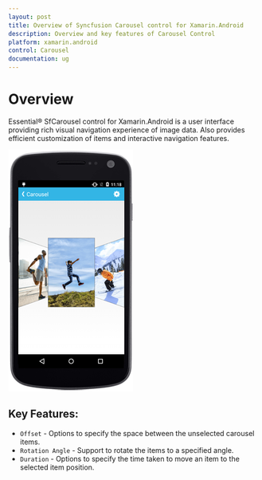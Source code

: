 ```yaml
---
layout: post
title: Overview of Syncfusion Carousel control for Xamarin.Android
description: Overview and key features of Carousel Control
platform: xamarin.android
control: Carousel
documentation: ug
---
```


# Overview

Essential® SfCarousel control for Xamarin.Android is a user interface providing rich visual navigation experience of image data. Also provides efficient customization of items and interactive navigation features. 

![Xamarin.Android Carousel Overview](images/carousel.png)

## Key Features:

* `Offset` - Options to specify the space between the unselected carousel items.
* `Rotation Angle` - Support to rotate the items to a specified angle.
* `Duration` - Options to specify the time taken to move an item to the selected item position.


